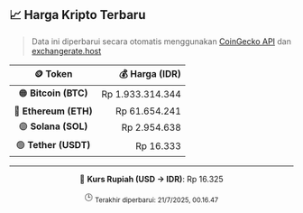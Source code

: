 

<!-- HARGA_KRIPTO -->
## 📈 Harga Kripto Terbaru

> Data ini diperbarui secara otomatis menggunakan [CoinGecko API](https://www.coingecko.com/) dan [exchangerate.host](https://exchangerate.host/)

<div align="center">

| 🪙 Token | 💰 Harga (IDR) |
|:------:|---------------:|
| 🟠 **Bitcoin (BTC)**   | Rp 1.933.314.344 |
| 🔵 **Ethereum (ETH)**  | Rp 61.654.241 |
| 🟣 **Solana (SOL)**    | Rp 2.954.638 |
| 🟢 **Tether (USDT)**   | Rp 16.333 |

---

💱 **Kurs Rupiah (USD → IDR)**: Rp 16.325

🕒 <sub>Terakhir diperbarui: 21/7/2025, 00.16.47</sub>

</div>
<!-- /HARGA_KRIPTO -->